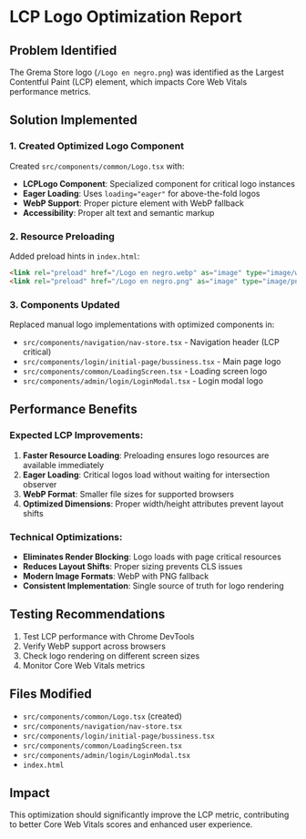 # LCP Logo Optimization Report

## Problem Identified
The Grema Store logo (`/Logo en negro.png`) was identified as the Largest Contentful Paint (LCP) element, which impacts Core Web Vitals performance metrics.

## Solution Implemented

### 1. Created Optimized Logo Component
Created `src/components/common/Logo.tsx` with:
- **LCPLogo Component**: Specialized component for critical logo instances
- **Eager Loading**: Uses `loading="eager"` for above-the-fold logos
- **WebP Support**: Proper picture element with WebP fallback
- **Accessibility**: Proper alt text and semantic markup

### 2. Resource Preloading
Added preload hints in `index.html`:
```html
<link rel="preload" href="/Logo en negro.webp" as="image" type="image/webp" />
<link rel="preload" href="/Logo en negro.png" as="image" type="image/png" />
```

### 3. Components Updated
Replaced manual logo implementations with optimized components in:
- `src/components/navigation/nav-store.tsx` - Navigation header (LCP critical)
- `src/components/login/initial-page/bussiness.tsx` - Main page logo
- `src/components/common/LoadingScreen.tsx` - Loading screen logo
- `src/components/admin/login/LoginModal.tsx` - Login modal logo

## Performance Benefits

### Expected LCP Improvements:
1. **Faster Resource Loading**: Preloading ensures logo resources are available immediately
2. **Eager Loading**: Critical logos load without waiting for intersection observer
3. **WebP Format**: Smaller file sizes for supported browsers
4. **Optimized Dimensions**: Proper width/height attributes prevent layout shifts

### Technical Optimizations:
- **Eliminates Render Blocking**: Logo loads with page critical resources
- **Reduces Layout Shifts**: Proper sizing prevents CLS issues
- **Modern Image Formats**: WebP with PNG fallback
- **Consistent Implementation**: Single source of truth for logo rendering

## Testing Recommendations
1. Test LCP performance with Chrome DevTools
2. Verify WebP support across browsers
3. Check logo rendering on different screen sizes
4. Monitor Core Web Vitals metrics

## Files Modified
- `src/components/common/Logo.tsx` (created)
- `src/components/navigation/nav-store.tsx`
- `src/components/login/initial-page/bussiness.tsx`
- `src/components/common/LoadingScreen.tsx`
- `src/components/admin/login/LoginModal.tsx`
- `index.html`

## Impact
This optimization should significantly improve the LCP metric, contributing to better Core Web Vitals scores and enhanced user experience.
